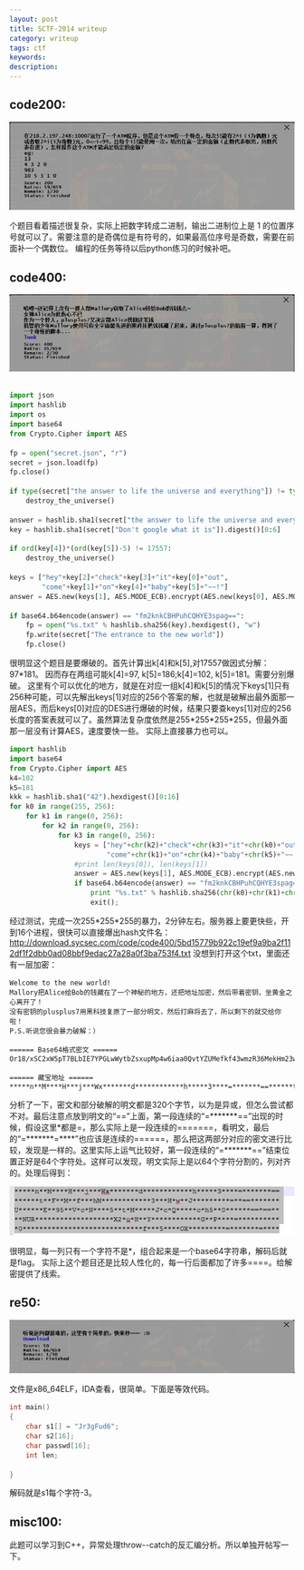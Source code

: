 ```yaml
---
layout: post
title: SCTF-2014 writeup
category: writeup
tags: ctf
keywords: 
description: 
---
```


## code200: 

![code200](/public/img/2014-12-10-SCTF-2014_writeup-1.jpg)

个题目看着描述很复杂，实际上把数字转成二进制，输出二进制位上是 1 的位置序号就可以了。需要注意的是奇偶位是有符号的，如果最高位序号是奇数，需要在前面补一个偶数位。
编程的任务等待以后python练习的时候补吧。

## code400:

![code400](/public/img/2014-12-10-SCTF-2014_writeup-2.jpg)

```python

import json
import hashlib
import os
import base64
from Crypto.Cipher import AES
 
fp = open("secret.json", "r")
secret = json.load(fp)
fp.close()
 
if type(secret["the answer to life the universe and everything"]) != type(u"77"):
    destroy_the_universe()
 
answer = hashlib.sha1(secret["the answer to life the universe and everything"]).hexdigest()[0:16]
key = hashlib.sha1(secret["Don't google what it is"]).digest()[0:6]
 
if ord(key[4])*(ord(key[5])-5) != 17557:
    destroy_the_universe()
 
keys = ["hey"+key[2]+"check"+key[3]+"it"+key[0]+"out", 
        "come"+key[1]+"on"+key[4]+"baby"+key[5]+"~~!"]
answer = AES.new(keys[1], AES.MODE_ECB).encrypt(AES.new(keys[0], AES.MODE_ECB).encrypt(answer))
 
if base64.b64encode(answer) == "fm2knkCBHPuhCQHYE3spag==":
    fp = open("%s.txt" % hashlib.sha256(key).hexdigest(), "w")
    fp.write(secret["The entrance to the new world"])
    fp.close()
```
很明显这个题目是要爆破的。首先计算出k[4]和k[5],对17557做因式分解：97\*181。
因而存在两组可能k[4]=97, k[5]=186;k[4]=102, k[5]=181。需要分别爆破。
这里有个可以优化的地方，就是在对应一组k[4]和k[5]的情况下keys[1]只有256种可能，可以先解出keys[1]对应的256个答案的解，也就是破解出最外面那一层AES，而后keys[0]对应的DES进行爆破的时候，结果只要查keys[1]对应的256长度的答案表就可以了。虽然算法复杂度依然是255\*255*255\*255，但最外面那一层没有计算AES，速度要快一些。
实际上直接暴力也可以。

```python
import hashlib
import base64
from Crypto.Cipher import AES
k4=102
k5=181
kkk = hashlib.sha1("42").hexdigest()[0:16]
for k0 in range(255, 256):
    for k1 in range(0, 256):
        for k2 in range(0, 256):
            for k3 in range(0, 256):
                keys = ["hey"+chr(k2)+"check"+chr(k3)+"it"+chr(k0)+"out",
                        "come"+chr(k1)+"on"+chr(k4)+"baby"+chr(k5)+"~~!"]
                #print len(keys[0]), len(keys[1])
                answer = AES.new(keys[1], AES.MODE_ECB).encrypt(AES.new(keys[0], AES.MODE_ECB).encrypt(kkk))
                if base64.b64encode(answer) == "fm2knkCBHPuhCQHYE3spag==":
                    print "%s.txt" % hashlib.sha256(chr(k0)+chr(k1)+chr(k2)+chr(k3)+chr(k4)+chr(k5)).hexdigest()
                    exit();
```
经过测试，完成一次255\*255\*255的暴力，2分钟左右。服务器上要更快些，开到16个进程，很快可以直接爆出hash文件名：http://download.sycsec.com/code/code400/5bd15779b922c19ef9a9ba2f112df1f2dbb0ad08bbf9edac27a28a0f3ba753f4.txt
没想到打开这个txt，里面还有一层加密：

```
Welcome to the new world!
Mallory把Alice给Bob的钱藏在了一个神秘的地方，还把地址加密，然后带着密钥，坐黄金之心离开了！
没有密钥的plusplus7用黑科技复原了一部分明文，然后打麻将去了，所以剩下的就交给你啦！
P.S.听说您很会暴力破解：）
 
====== Base64格式密文 ======
Or18/xSC2xW5pT7BLbIE7YPGLwWytbZsxupMp4w6iaa0QvtYZUMefkf43wmzR36MekHm23wgI4buIJLGk7m7gTq9fP8UgtsVuaU+wS2yBO2Dxi8FsrW2bMbqTKeMOommtEL7WGVDHn5H+N8Js0d+jHpB5tt8ICOG7iCSxpO5u4E6vXz/FILbFbmlPsEtsgTtg8YvBbK1tmzG6kynjDqJprRC+1hlQx5+R/jfCbNHfox6QebbfCAjhu4gksaTubuBOr18/xSC2xW5pT7BLbIE7YPGLwWytbZsxupMp4w6iaa0QvtYZUMefkf43wmzR36MekHm23wgI4buIJLGk7m7gTq9fP8UgtsVuaU+wS2yBO2Dxi8FsrW2bMbqTKeMOommtEL7WGVDHn5H+N8Js0d+jHpB5tt8ICOG7iCSxpO5u4E=
 
====== 藏宝地址 ======
*****n**M****H***j***Wx*******d************h*****3****=*******==******t**F**M**f***hM************3***H*w**J*********=**==*******U******E**95**V*c*N****5**t*M*****J*c*Q*****c*h5**0******==*==****NUR*******************X2*u*H**Y************G**P****=***********0*****************************f***5****OX*********=*******=****

```
分析了一下，密文和部分破解的明文都是320个字节，以为是异或，但怎么尝试都不对。最后注意点放到明文的“==”上面，第一段连续的“=\*\*\*\*\*\*\*==”出现的时候，假设这里\*都是=，那么实际上是一段连续的=======，看明文，最后的“=\*\*\*\*\*\*\*=\*\*\*\*”也应该是连续的======，那么把这两部分对应的密文进行比较，发现是一样的。这里实际上运气比较好，第一段连续的“=\*\*\*\*\*\*\*==”结束位置正好是64个字符处。这样可以发现，明文实际上是以64个字符分割的，列对齐的。处理后得到：

![code400](/public/img/2014-12-10-SCTF-2014_writeup-3.jpg)

很明显，每一列只有一个字符不是\*，组合起来是一个base64字符串，解码后就是flag。
实际上这个题目还是比较人性化的，每一行后面都加了许多====。给解密提供了线索。


## re50:

![re50](/public/img/2014-12-10-SCTF-2014_writeup-4.jpg)

文件是x86_64ELF，IDA查看，很简单。下面是等效代码。

```c
int main()
{
    char s1[] = "Jr3gFud6";
    char s2[16];
    char passwd[16];
    int len;

}
```

解码就是s1每个字符-3。


## misc100:
此题可以学习到C++，异常处理throw--catch的反汇编分析。所以单独开帖写一下。